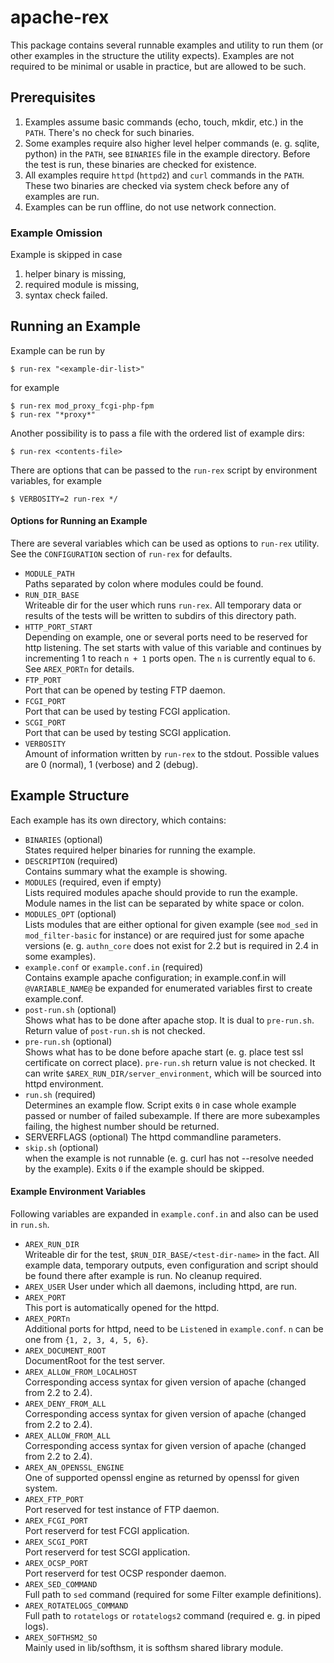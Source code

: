 apache-rex
==========

This package contains several runnable examples and utility to run them
(or other examples in the structure the utility expects). Examples are 
not required to be minimal or usable in practice, but are allowed to be
such.

Prerequisites
-------------
1. Examples assume basic commands (echo, touch, mkdir, etc.) in the `PATH`.
   There's no check for such binaries.
2. Some examples require also higher level helper commands (e. g. sqlite, 
   python) in the `PATH`, see `BINARIES` file in the example directory. 
   Before the test is run, these binaries are checked for existence.
3. All examples require `httpd` (`httpd2`) and `curl` commands in the `PATH`.
   These two binaries are checked via system check before any of examples
   are run.
4. Examples can be run offline, do not use network connection.

### Example Omission

Example is skipped in case

1. helper binary is missing,
2. required module is missing,
3. syntax check failed.

Running an Example
------------------

Example can be run by

    $ run-rex "<example-dir-list>"

for example

    $ run-rex mod_proxy_fcgi-php-fpm
    $ run-rex "*proxy*"

Another possibility is to pass a file with the ordered list of example
dirs:

    $ run-rex <contents-file>

There are options that can be passed to the `run-rex` script by environment
variables, for example

    $ VERBOSITY=2 run-rex */

#### Options for Running an Example

There are several variables which can be used as options to `run-rex`
utility. See the `CONFIGURATION` section of `run-rex` for defaults.

* `MODULE_PATH`  
  Paths separated by colon where modules could be found.
* `RUN_DIR_BASE`  
  Writeable dir for the user which runs `run-rex`. All temporary data
  or results of the tests will be written to subdirs of this directory
  path.
* `HTTP_PORT_START`  
  Depending on example, one or several ports need to be reserved
  for http listening. The set starts with value of this variable and 
  continues by incrementing 1 to reach `n + 1` ports open. The `n` is
  currently equal to `6`. See `AREX_PORTn` for details.
* `FTP_PORT`  
  Port that can be opened by testing FTP daemon.
* `FCGI_PORT`  
  Port that can be used by testing FCGI application.
* `SCGI_PORT`  
  Port that can be used by testing SCGI application.
* `VERBOSITY`  
  Amount of information written by `run-rex` to the stdout. Possible
  values are 0 (normal), 1 (verbose) and 2 (debug).

Example Structure
-----------------

Each example has its own directory, which contains:

* `BINARIES` (optional)  
  States required helper binaries for running the example.
* `DESCRIPTION` (required)  
  Contains summary what the example is showing.
* `MODULES` (required, even if empty)  
  Lists required modules apache should provide to run the example. Module
  names in the list can be separated by white space or colon.
* `MODULES_OPT` (optional)  
  Lists modules that are either optional for given example (see `mod_sed` in 
  `mod_filter-basic` for instance) or are required just for some apache 
  versions (e. g. `authn_core` does not exist for 2.2 but is required in 2.4
  in some examples).
* `example.conf` or `example.conf.in` (required)  
  Contains example apache configuration; in example.conf.in will 
  `@VARIABLE_NAME@` be expanded for enumerated variables first to create 
  example.conf.
* `post-run.sh` (optional)  
  Shows what has to be done after apache stop. It is dual to `pre-run.sh`. 
  Return value of `post-run.sh` is not checked.
* `pre-run.sh` (optional)  
  Shows what has to be done before apache start (e. g. place test ssl 
  certificate on correct place). `pre-run.sh` return value is not checked.
  It can write `$AREX_RUN_DIR/server_environment`, which will be sourced
  into httpd environment.
* `run.sh` (required)  
  Determines an example flow. Script exits `0` in case whole example passed
  or number of failed subexample. If there are more subexamples failing, 
  the highest number should be returned.
* SERVERFLAGS (optional)
  The httpd commandline parameters.
* `skip.sh` (optional)  
  when the example is not runnable (e. g. curl has not --resolve needed by 
  the example). Exits `0` if the example should be skipped.

#### Example Environment Variables

Following variables are expanded in `example.conf.in` and also can be used
in `run.sh`.

* `AREX_RUN_DIR`  
  Writeable dir for the test, `$RUN_DIR_BASE/<test-dir-name>` in the fact.
  All example data, temporary outputs, even configuration and script should 
  be found there after example is run. No cleanup required.
* `AREX_USER`
  User under which all daemons, including httpd, are run.
* `AREX_PORT`  
  This port is automatically opened for the httpd.
* `AREX_PORTn`  
  Additional ports for httpd, need to be `Listen`ed in `example.conf`. `n`
  can be one from `{1, 2, 3, 4, 5, 6}`.
* `AREX_DOCUMENT_ROOT`  
  DocumentRoot for the test server. 
* `AREX_ALLOW_FROM_LOCALHOST`  
  Corresponding access syntax for given version of apache (changed from 2.2 
  to 2.4).
* `AREX_DENY_FROM_ALL`  
  Corresponding access syntax for given version of apache (changed from 2.2 
  to 2.4).
* `AREX_ALLOW_FROM_ALL`  
  Corresponding access syntax for given version of apache (changed from 2.2 
  to 2.4).
* `AREX_AN_OPENSSL_ENGINE`  
  One of supported openssl engine as returned by openssl for given system.
* `AREX_FTP_PORT`  
  Port reserved for test instance of FTP daemon.
* `AREX_FCGI_PORT`  
  Port reserverd for test FCGI application.
* `AREX_SCGI_PORT`  
  Port reserverd for test SCGI application.
* `AREX_OCSP_PORT`  
  Port reserverd for test OCSP responder daemon.
* `AREX_SED_COMMAND`  
  Full path to `sed` command (required for some Filter example definitions).
* `AREX_ROTATELOGS_COMMAND`  
  Full path to `rotatelogs` or `rotatelogs2` command (required e. g. in piped logs).
* `AREX_SOFTHSM2_SO`  
  Mainly used in lib/softhsm, it is softhsm shared library module.
